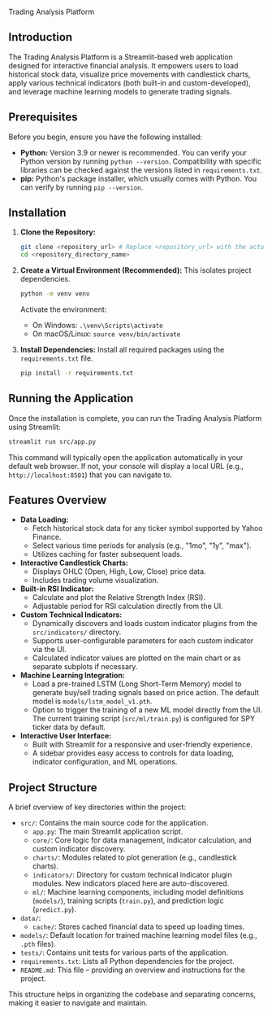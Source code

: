 
 Trading Analysis Platform

## Introduction

The Trading Analysis Platform is a Streamlit-based web application designed for interactive financial analysis. It empowers users to load historical stock data, visualize price movements with candlestick charts, apply various technical indicators (both built-in and custom-developed), and leverage machine learning models to generate trading signals.

## Prerequisites

Before you begin, ensure you have the following installed:

*   **Python:** Version 3.9 or newer is recommended. You can verify your Python version by running `python --version`. Compatibility with specific libraries can be checked against the versions listed in `requirements.txt`.
*   **pip:** Python's package installer, which usually comes with Python. You can verify by running `pip --version`.

## Installation

1.  **Clone the Repository:**
    ```bash
    git clone <repository_url> # Replace <repository_url> with the actual URL
    cd <repository_directory_name>
    ```

2.  **Create a Virtual Environment (Recommended):**
    This isolates project dependencies.
    ```bash
    python -m venv venv
    ```
    Activate the environment:
    *   On Windows: `.\venv\Scripts\activate`
    *   On macOS/Linux: `source venv/bin/activate`

3.  **Install Dependencies:**
    Install all required packages using the `requirements.txt` file.
    ```bash
    pip install -r requirements.txt
    ```

## Running the Application

Once the installation is complete, you can run the Trading Analysis Platform using Streamlit:

```bash
streamlit run src/app.py
```

This command will typically open the application automatically in your default web browser. If not, your console will display a local URL (e.g., `http://localhost:8501`) that you can navigate to.

## Features Overview

*   **Data Loading:**
    *   Fetch historical stock data for any ticker symbol supported by Yahoo Finance.
    *   Select various time periods for analysis (e.g., "1mo", "1y", "max").
    *   Utilizes caching for faster subsequent loads.
*   **Interactive Candlestick Charts:**
    *   Displays OHLC (Open, High, Low, Close) price data.
    *   Includes trading volume visualization.
*   **Built-in RSI Indicator:**
    *   Calculate and plot the Relative Strength Index (RSI).
    *   Adjustable period for RSI calculation directly from the UI.
*   **Custom Technical Indicators:**
    *   Dynamically discovers and loads custom indicator plugins from the `src/indicators/` directory.
    *   Supports user-configurable parameters for each custom indicator via the UI.
    *   Calculated indicator values are plotted on the main chart or as separate subplots if necessary.
*   **Machine Learning Integration:**
    *   Load a pre-trained LSTM (Long Short-Term Memory) model to generate buy/sell trading signals based on price action. The default model is `models/lstm_model_v1.pth`.
    *   Option to trigger the training of a new ML model directly from the UI. The current training script (`src/ml/train.py`) is configured for SPY ticker data by default.
*   **Interactive User Interface:**
    *   Built with Streamlit for a responsive and user-friendly experience.
    *   A sidebar provides easy access to controls for data loading, indicator configuration, and ML operations.

## Project Structure

A brief overview of key directories within the project:

*   `src/`: Contains the main source code for the application.
    *   `app.py`: The main Streamlit application script.
    *   `core/`: Core logic for data management, indicator calculation, and custom indicator discovery.
    *   `charts/`: Modules related to plot generation (e.g., candlestick charts).
    *   `indicators/`: Directory for custom technical indicator plugin modules. New indicators placed here are auto-discovered.
    *   `ml/`: Machine learning components, including model definitions (`models/`), training scripts (`train.py`), and prediction logic (`predict.py`).
*   `data/`:
    *   `cache/`: Stores cached financial data to speed up loading times.
*   `models/`: Default location for trained machine learning model files (e.g., `.pth` files).
*   `tests/`: Contains unit tests for various parts of the application.
*   `requirements.txt`: Lists all Python dependencies for the project.
*   `README.md`: This file – providing an overview and instructions for the project.

This structure helps in organizing the codebase and separating concerns, making it easier to navigate and maintain.
